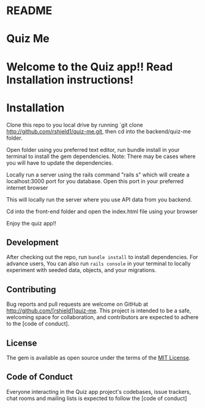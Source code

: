 # README

# Quiz Me

# Welcome to the Quiz app!! Read Installation instructions!

# Installation

 Clone this repo to you local drive by running `git clone http://github.com/rshield1/quiz-me.git, then cd into the backend/quiz-me folder.

 Open folder using you preferred text editor, run bundle install in your terminal to install the gem dependencies. Note: There may be cases where you will have to update the dependencies.

 Locally run a server using the rails command "rails s" which will create a localhost:3000 port for you database. Open this port in your preferred internet browser
    
 This will locally run the server where you use API data from you backend.

 Cd into the front-end folder and open the index.html file using your browser

 Enjoy the quiz app!!

## Development

After checking out the repo, run `bundle install` to install dependencies. For advance users, You can also run `rails console` in your terminal to locally experiment with seeded data, objects, and your migrations.

## Contributing

Bug reports and pull requests are welcome on GitHub at http://github.com/[rshield1]quiz-me. This project is intended to be a safe, welcoming space for collaboration, and contributors are expected to adhere to the [code of conduct].


## License

The gem is available as open source under the terms of the [MIT License](http://opensource.org/licenses/MIT).

## Code of Conduct

Everyone interacting in the Quiz app project's codebases, issue trackers, chat rooms and mailing lists is expected to follow the [code of conduct]